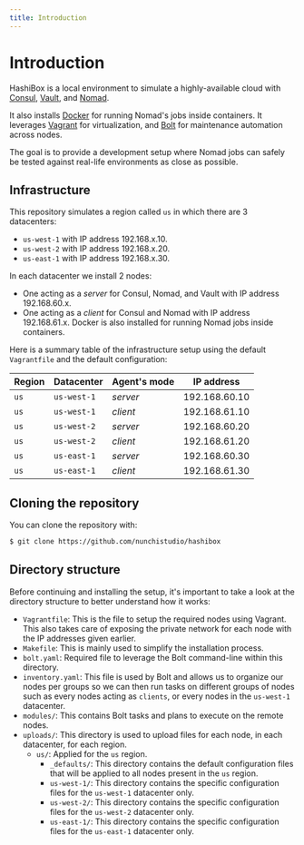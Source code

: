 ```yaml
---
title: Introduction
---
```


# Introduction

HashiBox is a local environment to simulate a highly-available cloud with
[Consul](https://www.consul.io/), [Vault](https://www.vaultproject.io/), and
[Nomad](https://www.nomadproject.io/).

It also installs [Docker](https://www.docker.com/) for running Nomad's jobs
inside containers. It leverages [Vagrant](https://www.vagrantup.com/) for
virtualization, and [Bolt](https://puppet.com/docs/bolt/) for maintenance
automation across nodes.

The goal is to provide a development setup where Nomad jobs can safely be tested
against real-life environments as close as possible.

## Infrastructure

This repository simulates a region called `us` in which there are 3 datacenters:
- `us-west-1` with IP address 192.168.x.10.
- `us-west-2` with IP address 192.168.x.20.
- `us-east-1` with IP address 192.168.x.30.

In each datacenter we install 2 nodes:
- One acting as a *server* for Consul, Nomad, and Vault with IP address
  192.168.60.x.
- One acting as a *client* for Consul and Nomad with IP address 192.168.61.x.
  Docker is also installed for running Nomad jobs inside containers.

Here is a summary table of the infrastructure setup using the default `Vagrantfile`
and the default configuration:

| Region | Datacenter  | Agent's mode | IP address    |
|--------|-------------|--------------|---------------|
| `us`   | `us-west-1` | *server*     | 192.168.60.10 |
| `us`   | `us-west-1` | *client*     | 192.168.61.10 |
| `us`   | `us-west-2` | *server*     | 192.168.60.20 |
| `us`   | `us-west-2` | *client*     | 192.168.61.20 |
| `us`   | `us-east-1` | *server*     | 192.168.60.30 |
| `us`   | `us-east-1` | *client*     | 192.168.61.30 |

## Cloning the repository

You can clone the repository with:
```bash
$ git clone https://github.com/nunchistudio/hashibox
```

## Directory structure

Before continuing and installing the setup, it's important to take a look at the
directory structure to better understand how it works:

- `Vagrantfile`: This is the file to setup the required nodes using Vagrant.
  This also takes care of exposing the private network for each node with the IP
  addresses given earlier.
- `Makefile`: This is mainly used to simplify the installation process.
- `bolt.yaml`: Required file to leverage the Bolt command-line within this
  directory.
- `inventory.yaml`: This file is used by Bolt and allows us to organize our nodes
  per groups so we can then run tasks on different groups of nodes such as every
  nodes acting as `clients`, or every nodes in the `us-west-1` datacenter.
- `modules/`: This contains Bolt tasks and plans to execute on the remote nodes.
- `uploads/`: This directory is used to upload files for each node, in each
  datacenter, for each region.
  - `us/`: Applied for the `us` region.
    - `_defaults/`: This directory contains the default configuration files that
      will be applied to all nodes present in the `us` region.
    - `us-west-1/`: This directory contains the specific configuration files for
      the `us-west-1` datacenter only.
    - `us-west-2/`: This directory contains the specific configuration files for
      the `us-west-2` datacenter only.
    - `us-east-1/`: This directory contains the specific configuration files for
      the `us-east-1` datacenter only.
